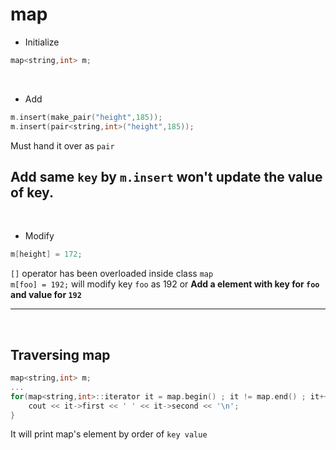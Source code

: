 # map

- Initialize

```cpp
map<string,int> m;
```

<br/>

- Add

```cpp
m.insert(make_pair("height",185));
m.insert(pair<string,int>("height",185));
```

Must hand it over as `pair`

## **Add same `key` by `m.insert` won't update the value of key.**

<br/>

- Modify

```cpp
m[height] = 172;
```

`[]` operator has been overloaded inside class `map`  
`m[foo] = 192;` will modify key `foo` as 192 or **Add a element with key for `foo` and value for `192`**

---

<br/>   
   
## Traversing map   
   
```cpp
map<string,int> m;
...
for(map<string,int>::iterator it = map.begin() ; it != map.end() ; it++){
    cout << it->first << ' ' << it->second << '\n';
}
```   
   
It will print map's element by order of `key value`
